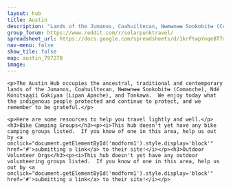 ```yaml
---
layout: hub
title: Austin
description: "Lands of the Jumanos, Coahuiltecan, Nʉmʉnʉʉ Sookobitʉ (Comanche), Ndé Kónitsąąíí Gokíyaa (Lipan Apache), and Tonkawa"
group_forum: https://www.reddit.com/r/solarpunktravel/
spreadsheet_url: https://docs.google.com/spreadsheets/d/1krFtwpYnqe8T7mCaAVJzsqxe_CYDAIbQKwoLMMPZc3k/gviz/tq?tqx=out:json&sheet=austin
nav-menu: false
show_tile: false
map: austin_797270
image:
---
```


    <p>The Austin Hub occupies the ancestral, traditional and contemporary lands of the Jumanos, Coahuiltecan, Nʉmʉnʉʉ Sookobitʉ (Comanche), Ndé Kónitsąąíí Gokíyaa (Lipan Apache), and Tonkawa.  We enjoy today what the indigenous people protected and continue to protect, and we remember to be grateful.</p>

    <p>Here are some resources to help you travel lightly and well.</p>
    <h3>Bike Camping Groups</h3><p><i>This hub doesn't yet have any bike camping groups listed.  If you know of one in this area, help us out by <a onclick="document.getElementById('modform1').style.display='block'" href='#'>submitting a link</a> to their site!</i></p><h3>Outdoor Volunteer Orgs</h3><p><i>This hub doesn't yet have any outdoor volunteering groups listed.  If you know of one in this area, help us out by <a onclick="document.getElementById('modform1').style.display='block'" href='#'>submitting a link</a> to their site!</i></p>